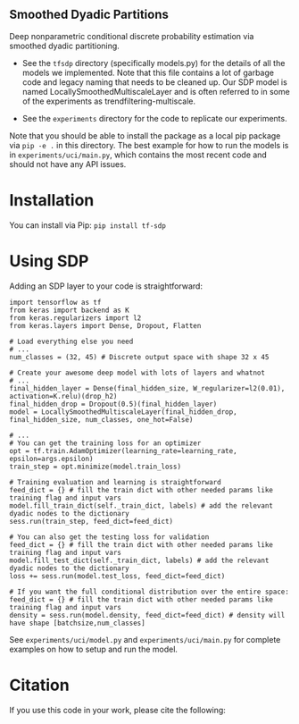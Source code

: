 Smoothed Dyadic Partitions
----------------------------------------------
Deep nonparametric conditional discrete probability estimation via smoothed dyadic partitioning.

- See the `tfsdp` directory (specifically models.py) for the details of all the models we implemented. Note that this file contains a lot of garbage code and legacy naming that needs to be cleaned up. Our SDP model is named LocallySmoothedMultiscaleLayer and is often referred to in some of the experiments as trendfiltering-multiscale. 

- See the `experiments` directory for the code to replicate our experiments.

Note that you should be able to install the package as a local pip package via `pip -e .` in this directory. The best example for how to run the models is in `experiments/uci/main.py`, which contains the most recent code and should not have any API issues.

Installation
============
You can install via Pip: `pip install tf-sdp`

Using SDP
=========
Adding an SDP layer to your code is straightforward:

```
import tensorflow as tf
from keras import backend as K
from keras.regularizers import l2
from keras.layers import Dense, Dropout, Flatten

# Load everything else you need
# ...
num_classes = (32, 45) # Discrete output space with shape 32 x 45

# Create your awesome deep model with lots of layers and whatnot
# ...
final_hidden_layer = Dense(final_hidden_size, W_regularizer=l2(0.01), activation=K.relu)(drop_h2)
final_hidden_drop = Dropout(0.5)(final_hidden_layer)
model = LocallySmoothedMultiscaleLayer(final_hidden_drop, final_hidden_size, num_classes, one_hot=False)

# ...
# You can get the training loss for an optimizer
opt = tf.train.AdamOptimizer(learning_rate=learning_rate, epsilon=args.epsilon)
train_step = opt.minimize(model.train_loss)

# Training evaluation and learning is straightforward
feed_dict = {} # fill the train dict with other needed params like training flag and input vars
model.fill_train_dict(self._train_dict, labels) # add the relevant dyadic nodes to the dictionary
sess.run(train_step, feed_dict=feed_dict)

# You can also get the testing loss for validation
feed_dict = {} # fill the train dict with other needed params like training flag and input vars
model.fill_test_dict(self._train_dict, labels) # add the relevant dyadic nodes to the dictionary
loss += sess.run(model.test_loss, feed_dict=feed_dict)

# If you want the full conditional distribution over the entire space:
feed_dict = {} # fill the train dict with other needed params like training flag and input vars
density = sess.run(model.density, feed_dict=feed_dict) # density will have shape [batchsize,num_classes]
```

See `experiments/uci/model.py` and `experiments/uci/main.py` for complete examples on how to setup and run the model.

Citation
========
If you use this code in your work, please cite the following:
